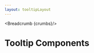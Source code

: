 ```yaml
---
layout: tooltipLayout
---
```


<script>
	import { Card, Breadcrumb } from '$lib/index';
	let divClass = 'max-w-xs bg-white rounded-lg border border-gray-200 shadow-md dark:bg-gray-800 dark:border-gray-700';
	
  let crumbs = [
    {
      label:'Home',
      href:'/'
    },
    {
      label:'Tooltips',
      href:'/tooltips/'
    },
  ]
</script>

<Breadcrumb {crumbs}/>

<h1 class="text-3xl w-full dark:text-white py-8">Tooltip Components</h1>

<div class="p-4">
	<Card {divClass} img="/images/tooltip.webp" btnColor="green" header="Default Tooltip" link="/tooltips/default" btnLabel="Read more" />
</div>
<div class="p-4">
	<Card {divClass} img="/images/tooltip.webp" btnColor="pink" header="Light Tooltip" link="/tooltips/light" btnLabel="Read more" />
</div>
